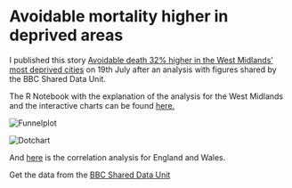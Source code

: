 # Avoidable mortality higher in deprived areas

I published this story [Avoidable death 32% higher in the West Midlands’ most deprived cities](http://birminghameastside.com/2018/07/19/avoidable-death-west-midlands-most-deprived-cities/) on 19th July after an analysis with figures shared by the BBC Shared Data Unit. 

The R Notebook with the explanation of the analysis for the West Midlands and the interactive charts can be found [here.](http://rpubs.com/Carmen_Aguilar/correlation-and-funnelplot) 

![Funnelplot](/avoidable-death-rate/funnelplot.png)

![Dotchart](/avoidable-death-rate/chart2.png)

And [here](avoidable-death-rate/Death_correlation.Rmd) is the correlation analysis for England and Wales.

Get the data from the [BBC Shared Data Unit](https://docs.google.com/spreadsheets/d/1yue8KkL84RbiaiUUOKwQoxyPAhYTlhQOSwQkAz-AQGc/edit?usp=sharing)
